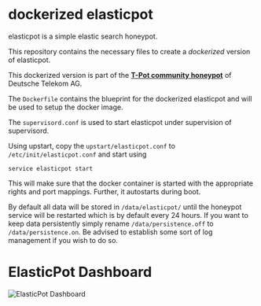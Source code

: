 # dockerized elasticpot


elasticpot is a simple elastic search honeypot.

This repository contains the necessary files to create a *dockerized* version of elasticpot.

This dockerized version is part of the **[T-Pot community honeypot](http://dtag-dev-sec.github.io/)** of Deutsche Telekom AG.

The `Dockerfile` contains the blueprint for the dockerized elasticpot and will be used to setup the docker image.  

The `supervisord.conf` is used to start elasticpot under supervision of supervisord.

Using upstart, copy the `upstart/elasticpot.conf` to `/etc/init/elasticpot.conf` and start using

    service elasticpot start

This will make sure that the docker container is started with the appropriate rights and port mappings. Further, it autostarts during boot.

By default all data will be stored in `/data/elasticpot/` until the honeypot service will be restarted which is by default every 24 hours. If you want to keep data persistently simply rename `/data/persistence.off` to `/data/persistence.on`. Be advised to establish some sort of log management if you wish to do so.

# ElasticPot Dashboard

![ElasticPot Dashboard](https://raw.githubusercontent.com/dtag-dev-sec/elasticpot/master/doc/dashboard.png)
